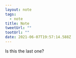 ```yaml
---
layout: note
tags:
  - note
title: Note
tweetUrl: ""
tootUrl: ""
date: 2021-06-07T19:57:14.588Z
---
```

 Is this the last one?